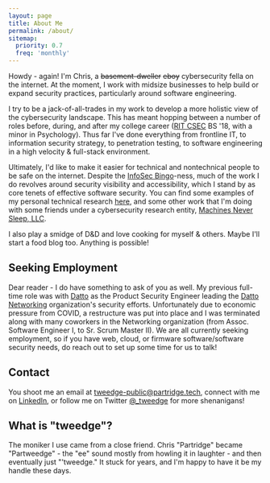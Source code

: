 ```yaml
---
layout: page
title: About Me
permalink: /about/
sitemap:
  priority: 0.7
  freq: 'monthly'
---
```


Howdy - again! I'm Chris, a ~~basement-dweller~~ ~~eboy~~ cybersecurity fella on the internet. At the moment, I work with midsize businesses to help build or expand security practices, particularly around software engineering.

I try to be a jack-of-all-trades in my work to develop a more holistic view of the cybersecurity landscape. This has meant hopping between a number of roles before, during, and after my college career ([RIT CSEC](https://www.rit.edu/computing/department-computing-security) BS '18, with a minor in Psychology). Thus far I've done everything from frontline IT, to information security strategy, to penetration testing, to software engineering in a high velocity & full-stack environment.

Ultimately, I'd like to make it easier for technical and nontechnical people to be safe on the internet. Despite the [InfoSec Bingo](https://github.com/swagitda/infosec-buzzword-bingo)-ness, much of the work I do revolves around security visibility and accessibility, which I stand by as core tenets of effective software security. You can find some examples of my personal technical research [here](http://localhost:4000/research/), and some other work that I'm doing with some friends under a cybersecurity research entity, [Machines Never Sleep, LLC](https://mns.llc).

I also play a smidge of D&D and love cooking for myself & others. Maybe I'll start a food blog too. Anything is possible!

## Seeking Employment

Dear reader - I do have something to ask of you as well. My previous full-time role was with [Datto](https://datto.com) as the Product Security Engineer leading the [Datto Networking](https://datto.com/networking) organization's security efforts. Unfortunately due to economic pressure from COVID, a restructure was put into place and I was terminated along with many coworkers in the Networking organization (from Assoc. Software Engineer I, to Sr. Scrum Master II). We are all currently seeking employment, so if you have web, cloud, or firmware software/software security needs, do reach out to set up some time for us to talk!

## Contact

You shoot me an email at [tweedge-public@partridge.tech](mailto:tweedge-public@partridge.tech), connect with me on [LinkedIn](https://www.linkedin.com/in/tweedge/), or follow me on Twitter [@_tweedge](https://twitter.com/_tweedge) for more shenanigans!

## What is "tweedge"?

The moniker I use came from a close friend. Chris "Partridge" became "Partweedge" - the "ee" sound mostly from howling it in laughter - and then eventually just "'tweedge." It stuck for years, and I'm happy to have it be my handle these days.
